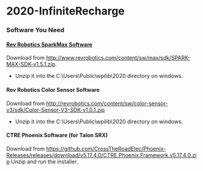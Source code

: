 # 2020-InfiniteRecharge


### Software You Need

#### [Rev Robotics SparkMax Software](http://www.revrobotics.com/sparkmax-software/#java-api)

Download from http://www.revrobotics.com/content/sw/max/sdk/SPARK-MAX-SDK-v1.5.1.zip.
* Unzip it into the C:\Users\Public\wpilib\2020 directory on windows.

#### Rev Robotics Color Sensor Software

Download from http://revrobotics.com/content/sw/color-sensor-v3/sdk/Color-Sensor-V3-SDK-v1.0.1.zip
* Unzip it into the C:\Users\Public\wpilib\2020 directory on windows.

#### CTRE Phoenix Software (for Talon SRX)
Download from https://github.com/CrossTheRoadElec/Phoenix-Releases/releases/download/v5.17.4.0/CTRE.Phoenix.Framework.v5.17.4.0.zip
Unzip and run the installer.
